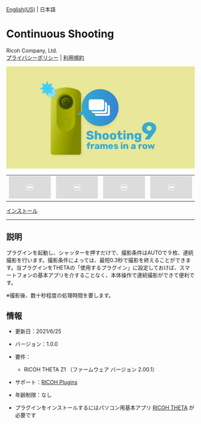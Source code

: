 [English(US)](README.md) | 日本語

# Continuous Shooting
Ricoh Company, Ltd.  
[プライバシーポリシー](../../README.ja.md#%E3%83%97%E3%83%A9%E3%82%A4%E3%83%90%E3%82%B7%E3%83%BC%E3%83%9D%E3%83%AA%E3%82%B7%E3%83%BC) | [利用規約](../../README.ja.md#%E5%88%A9%E7%94%A8%E8%A6%8F%E7%B4%84)

<div align="center">
 <img src="1.png">
 <table>
  <tr>
   <td><img src="../../resources/common/img/noimg.png"></td>
   <td><img src="../../resources/common/img/noimg.png"></td>
   <td><img src="../../resources/common/img/noimg.png"></td>
   <td><img src="../../resources/common/img/noimg.png"></td>
  </tr>
 </table>
</div>

[インストール](https://link.ricoh360.com/plugins/com.theta360.continuousshooting/apk)

***

## 説明
プラグインを起動し、シャッターを押すだけで、撮影条件はAUTOで９枚、連続撮影を行います。撮影条件によっては、最短0.3秒で撮影を終えることができます。当プラグインをTHETAの「使用するプラグイン」に設定しておけば、スマートフォンの基本アプリを介することなく、本体操作で連続撮影ができて便利です。  

※撮影後、数十秒程度の処理時間を要します。

## 情報
  * 更新日：2021/6/25
  * バージョン：1.0.0
  * 要件：
    * RICOH THETA Z1 （ファームウェア バージョン 2.00.1）
  * サポート：[RICOH Plugins](https://support.theta360.com/ja/)
  * 年齢制限：なし

* プラグインをインストールするにはパソコン用基本アプリ [RICOH THETA](https://theta360.com/ja/about/application/pc.html#app-detail-01) が必要です

